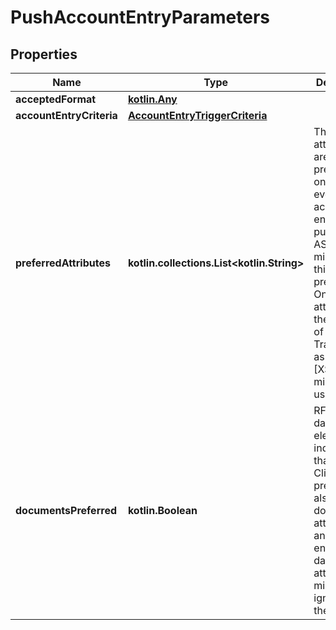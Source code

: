 
# PushAccountEntryParameters

## Properties
Name | Type | Description | Notes
------------ | ------------- | ------------- | -------------
**acceptedFormat** | [**kotlin.Any**](kotlin.Any.md) |  | 
**accountEntryCriteria** | [**AccountEntryTriggerCriteria**](AccountEntryTriggerCriteria.md) |  |  [optional]
**preferredAttributes** | **kotlin.collections.List&lt;kotlin.String&gt;** | These attributes are the preferred ones for every account entry to be pushed. The ASPSP might ignore this preference. Only attributes of the first level of Type Transactions as defined in [XS2A-IG] might be used. |  [optional]
**documentsPreferred** | **kotlin.Boolean** | RFU: This data element indicates that the API Client prefers to also receive documents attached to an account entry. This data attribute might be ignored by the ASPSP. |  [optional]



